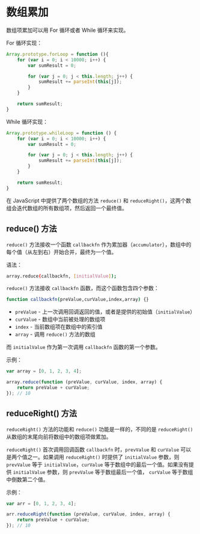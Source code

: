 数组累加
===

数组项累加可以用 For 循环或者 While 循环来实现。

For 循环实现：
```js
Array.prototype.forLoop = function (){
    for (var i = 0; i < 10000; i++) {
        var sumResult = 0;

        for (var j = 0; j < this.length; j++) {
            sumResult += parseInt(this[j]);
        }
    }

    return sumResult;
}
```

While 循环实现：
```js
Array.prototype.whileLoop = function () {
    for (var i = 0; i < 10000; i++) {
        var sumResult = 0;

        for (var j = 0; j < this.length; j++) {
            sumResult += parseInt(this[j]);
        }
    }

    return sumResult;
}
```

在 JavaScript 中提供了两个数组的方法 `reduce()` 和 `reduceRight()`，这两个数组会迭代数组的所有数组项，然后返回一个最终值。


## reduce() 方法
`reduce()` 方法接收一个函数 `callbackfn` 作为累加器（`accumulator`），数组中的每个值（从左到右）开始合并，最终为一个值。

语法：
```bash
array.reduce(callbackfn, [initialValue]);
```

`reduce()` 方法接收 `callbackfn` 函数，而这个函数包含四个参数：
```bash
function callbackfn(preValue,curValue,index,array) {}
```

* `preValue` - 上一次调用回调返回的值，或者是提供的初始值（`initialValue`）
* `curValue` - 数组中当前被处理的数组项
* `index` - 当前数组项在数组中的索引值
* `array` - 调用 `reduce()` 方法的数组

而 `initialValue` 作为第一次调用 `callbackfn` 函数的第一个参数。

示例：
```js
var array = [0, 1, 2, 3, 4];

array.reduce(function (preValue, curValue, index, array) {
    return preValue + curValue;
}); // 10
```


## reduceRight() 方法
`reduceRight()` 方法的功能和 `reduce()` 功能是一样的，不同的是 `reduceRight()` 从数组的末尾向前将数组中的数组项做累加。

`reduceRight()` 首次调用回调函数 `callbackfn` 时，`prevValue` 和 `curValue` 可以是两个值之一。如果调用 `reduceRight()` 时提供了 `initialValue` 参数，则 `prevValue` 等于 `initialValue`，`curValue` 等于数组中的最后一个值。如果没有提供 `initialValue` 参数，则 `prevValue` 等于数组最后一个值， `curValue` 等于数组中倒数第二个值。

示例：
```js
var arr = [0, 1, 2, 3, 4];

arr.reduceRight(function (preValue, curValue, index, array) {
    return preValue + curValue;
}); // 10
```